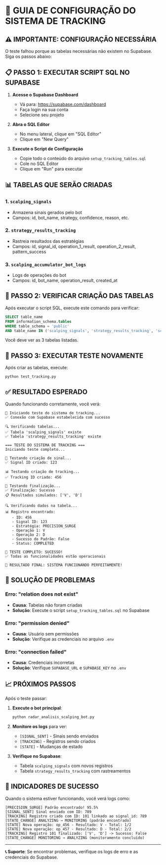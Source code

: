 # 🎯 GUIA DE CONFIGURAÇÃO DO SISTEMA DE TRACKING

## ⚠️ IMPORTANTE: CONFIGURAÇÃO NECESSÁRIA

O teste falhou porque as tabelas necessárias não existem no Supabase. Siga os passos abaixo:

## 📋 PASSO 1: EXECUTAR SCRIPT SQL NO SUPABASE

1. **Acesse o Supabase Dashboard**
   - Vá para: https://supabase.com/dashboard
   - Faça login na sua conta
   - Selecione seu projeto

2. **Abra o SQL Editor**
   - No menu lateral, clique em "SQL Editor"
   - Clique em "New Query"

3. **Execute o Script de Configuração**
   - Copie todo o conteúdo do arquivo `setup_tracking_tables.sql`
   - Cole no SQL Editor
   - Clique em "Run" para executar

## 📊 TABELAS QUE SERÃO CRIADAS

### 1. `scalping_signals`
- Armazena sinais gerados pelo bot
- Campos: id, bot_name, strategy, confidence, reason, etc.

### 2. `strategy_results_tracking`
- Rastreia resultados das estratégias
- Campos: id, signal_id, operation_1_result, operation_2_result, pattern_success

### 3. `scalping_accumulator_bot_logs`
- Logs de operações do bot
- Campos: id, bot_name, operation_result, created_at

## 🔧 PASSO 2: VERIFICAR CRIAÇÃO DAS TABELAS

Após executar o script SQL, execute este comando para verificar:

```sql
SELECT table_name 
FROM information_schema.tables 
WHERE table_schema = 'public' 
AND table_name IN ('scalping_signals', 'strategy_results_tracking', 'scalping_accumulator_bot_logs');
```

Você deve ver as 3 tabelas listadas.

## 🧪 PASSO 3: EXECUTAR TESTE NOVAMENTE

Após criar as tabelas, execute:

```bash
python test_tracking.py
```

## ✅ RESULTADO ESPERADO

Quando funcionando corretamente, você verá:

```
🚀 Iniciando teste do sistema de tracking...
✅ Conexão com Supabase estabelecida com sucesso

🔍 Verificando tabelas...
✅ Tabela 'scalping_signals' existe
✅ Tabela 'strategy_results_tracking' existe

=== TESTE DO SISTEMA DE TRACKING ===
Iniciando teste completo...

📡 Testando criação de sinal...
✅ Signal ID criado: 123

📊 Testando criação de tracking...
✅ Tracking ID criado: 456

🏁 Testando finalização...
✅ Finalização: Sucesso
📋 Resultados simulados: ['V', 'D']

🔍 Verificando dados na tabela...
📊 Registro encontrado:
   - ID: 456
   - Signal ID: 123
   - Estratégia: PRECISION_SURGE
   - Operação 1: V
   - Operação 2: D
   - Sucesso do Padrão: False
   - Status: COMPLETED

🎉 TESTE COMPLETO: SUCESSO!
✅ Todas as funcionalidades estão operacionais

🎯 RESULTADO FINAL: SISTEMA FUNCIONANDO PERFEITAMENTE!
```

## 🚨 SOLUÇÃO DE PROBLEMAS

### Erro: "relation does not exist"
- **Causa**: Tabelas não foram criadas
- **Solução**: Execute o script `setup_tracking_tables.sql` no Supabase

### Erro: "permission denied"
- **Causa**: Usuário sem permissões
- **Solução**: Verifique as credenciais no arquivo `.env`

### Erro: "connection failed"
- **Causa**: Credenciais incorretas
- **Solução**: Verifique `SUPABASE_URL` e `SUPABASE_KEY` no `.env`

## 📈 PRÓXIMOS PASSOS

Após o teste passar:

1. **Execute o bot principal**:
   ```bash
   python radar_analisis_scalping_bot.py
   ```

2. **Monitore os logs** para ver:
   - `[SIGNAL_SENT]` - Sinais sendo enviados
   - `[TRACKING]` - Registros sendo criados
   - `[STATE]` - Mudanças de estado

3. **Verifique no Supabase**:
   - Tabela `scalping_signals` com novos registros
   - Tabela `strategy_results_tracking` com rastreamentos

## 🎯 INDICADORES DE SUCESSO

Quando o sistema estiver funcionando, você verá logs como:

```
[PRECISION_SURGE] Padrão encontrado! 95.5%
[SIGNAL_SENT] Sinal enviado com ID: 789
[TRACKING] Registro criado com ID: 101 linkado ao signal_id: 789
[STATE_CHANGE] ANALYZING → MONITORING (padrão encontrado)
[STATE] Nova operação: op_456 - Resultado: V - Total: 1/2
[STATE] Nova operação: op_457 - Resultado: D - Total: 2/2
[TRACKING] Registro 101 finalizado: ['V', 'D'] -> Sucesso: False
[STATE_CHANGE] MONITORING → ANALYZING (monitoramento concluído)
```

---

**📞 Suporte**: Se encontrar problemas, verifique os logs de erro e as credenciais do Supabase.